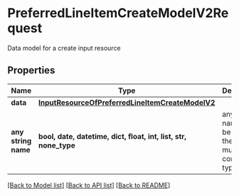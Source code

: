 # PreferredLineItemCreateModelV2Request

Data model for a create input resource

## Properties
Name | Type | Description | Notes
------------ | ------------- | ------------- | -------------
**data** | [**InputResourceOfPreferredLineItemCreateModelV2**](InputResourceOfPreferredLineItemCreateModelV2.md) |  | [optional] 
**any string name** | **bool, date, datetime, dict, float, int, list, str, none_type** | any string name can be used but the value must be the correct type | [optional]

[[Back to Model list]](../README.md#documentation-for-models) [[Back to API list]](../README.md#documentation-for-api-endpoints) [[Back to README]](../README.md)


